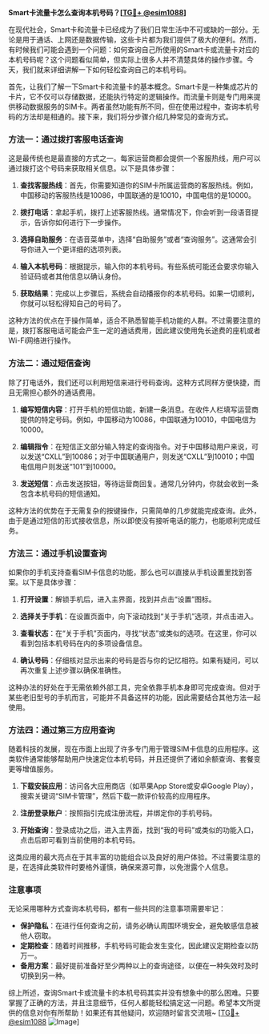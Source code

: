 **Smart卡流量卡怎么查询本机号码？[[TG💪+ @esim1088](https://t.me/s/esim1088)]**

在现代社会，Smart卡和流量卡已经成为了我们日常生活中不可或缺的一部分。无论是用于通话、上网还是数据传输，这些卡片都为我们提供了极大的便利。然而，有时候我们可能会遇到一个问题：如何查询自己所使用的Smart卡或流量卡对应的本机号码呢？这个问题看似简单，但实际上很多人并不清楚具体的操作步骤。今天，我们就来详细讲解一下如何轻松查询自己的本机号码。

首先，让我们了解一下Smart卡和流量卡的基本概念。Smart卡是一种集成芯片的卡片，它不仅可以存储数据，还能执行特定的逻辑操作。而流量卡则是专门用来提供移动数据服务的SIM卡。两者虽然功能有所不同，但在使用过程中，查询本机号码的方法却是相通的。接下来，我们将分步骤介绍几种常见的查询方式。

### 方法一：通过拨打客服电话查询

这是最传统也是最直接的方式之一。每家运营商都会提供一个客服热线，用户可以通过拨打这个号码来获取相关信息。以下是具体步骤：

1. **查找客服热线**：首先，你需要知道你的SIM卡所属运营商的客服热线。例如，中国移动的客服热线是10086，中国联通的是10010，中国电信的是10000。
   
2. **拨打电话**：拿起手机，拨打上述客服热线。通常情况下，你会听到一段语音提示，告诉你如何进行下一步操作。

3. **选择自助服务**：在语音菜单中，选择“自助服务”或者“查询服务”。这通常会引导你进入一个更详细的选项列表。

4. **输入本机号码**：根据提示，输入你的本机号码。有些系统可能还会要求你输入验证码或者其他信息以确认身份。

5. **获取结果**：完成以上步骤后，系统会自动播报你的本机号码。如果一切顺利，你就可以轻松得知自己的号码了。

这种方法的优点在于操作简单，适合不熟悉智能手机功能的人群。不过需要注意的是，拨打客服电话可能会产生一定的通话费用，因此建议使用免长途费的座机或者Wi-Fi网络进行操作。

### 方法二：通过短信查询

除了打电话外，我们还可以利用短信来进行号码查询。这种方式同样方便快捷，而且无需担心额外的通话费用。

1. **编写短信内容**：打开手机的短信功能，新建一条消息。在收件人栏填写运营商提供的特定号码。例如，中国移动为10086，中国联通为10010，中国电信为10000。

2. **编辑指令**：在短信正文部分输入特定的查询指令。对于中国移动用户来说，可以发送“CXLL”到10086；对于中国联通用户，则发送“CXLL”到10010；中国电信用户则发送“101”到10000。

3. **发送短信**：点击发送按钮，等待运营商回复。通常几分钟内，你就会收到一条包含本机号码的短信通知。

这种方法的优势在于无需复杂的按键操作，只需简单的几步就能完成查询。此外，由于是通过短信的形式接收信息，所以即使没有接听电话的能力，也能顺利完成任务。

### 方法三：通过手机设置查询

如果你的手机支持查看SIM卡信息的功能，那么也可以直接从手机设置里找到答案。以下是具体步骤：

1. **打开设置**：解锁手机后，进入主界面，找到并点击“设置”图标。

2. **选择关于手机**：在设置页面中，向下滚动找到“关于手机”选项，并点击进入。

3. **查看状态**：在“关于手机”页面内，寻找“状态”或类似的选项。在这里，你可以看到包括本机号码在内的多项设备信息。

4. **确认号码**：仔细核对显示出来的号码是否与你的记忆相符。如果有疑问，可以再次重复上述步骤以确保准确性。

这种办法的好处在于无需依赖外部工具，完全依靠手机本身即可完成查询。但对于某些老旧型号的手机而言，可能并不具备这样的功能，因此需要结合其他方法一起使用。

### 方法四：通过第三方应用查询

随着科技的发展，现在市面上出现了许多专门用于管理SIM卡信息的应用程序。这类软件通常能够帮助用户快速定位本机号码，并且还提供了诸如余额查询、套餐变更等增值服务。

1. **下载安装应用**：访问各大应用商店（如苹果App Store或安卓Google Play），搜索关键词“SIM卡管理”，然后下载一款评价较高的应用程序。

2. **注册登录账户**：按照指引完成注册流程，并绑定你的手机号码。

3. **开始查询**：登录成功之后，进入主界面，找到“我的号码”或类似的功能入口，点击后即可看到当前使用的本机号码。

这类应用的最大亮点在于其丰富的功能组合以及良好的用户体验。不过需要注意的是，在选择此类软件时要格外谨慎，确保来源可靠，以免泄露个人信息。

### 注意事项

无论采用哪种方式查询本机号码，都有一些共同的注意事项需要牢记：

- **保护隐私**：在进行任何查询之前，请务必确认周围环境安全，避免敏感信息被他人窃取。
- **定期检查**：随着时间推移，手机号码可能会发生变化，因此建议定期检查以防万一。
- **备用方案**：最好提前准备好至少两种以上的查询途径，以便在一种失效时及时切换到另一种。

综上所述，查询Smart卡或流量卡的本机号码其实并没有想象中的那么困难。只要掌握了正确的方法，并且注意细节，任何人都能轻松搞定这一问题。希望本文所提供的信息对你有所帮助！如果还有其他疑问，欢迎随时留言交流哦~ [[TG💪+ @esim1088](https://t.me/s/esim1088) ![Image](https://i.postimg.cc/4NQfJmqS/Snipaste-2025-05-13-00-14-12.png)]